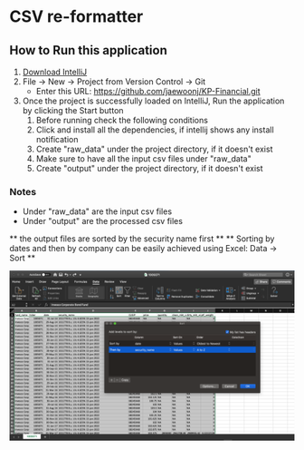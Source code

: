 # CSV re-formatter
## How to Run this application
1. [Download IntelliJ](https://www.jetbrains.com/idea/download/#section=mac)
2. File -> New -> Project from Version Control -> Git
    - Enter this URL: https://github.com/jaewoonj/KP-Financial.git
3. Once the project is successfully loaded on IntelliJ, Run the application by clicking the Start button
    1. Before running check the following conditions
    2. Click and install all the dependencies, if intellij shows any install notification  
    3. Create "raw_data" under the project directory, if it doesn't exist
    4. Make sure to have all the input csv files under "raw_data"
    5. Create "output" under the project directory, if it doesn't exist

     
### Notes
* Under "raw_data" are the input csv files    
* Under "output" are the processed csv files

** the output files are sorted by the security name first **
** Sorting by dates and then by company can be easily achieved using Excel: Data -> Sort **  
  
![screenshot of excel](https://raw.githubusercontent.com/jaewoonj/KP-Financial/master/guide/img/excel-data-sort.png)
